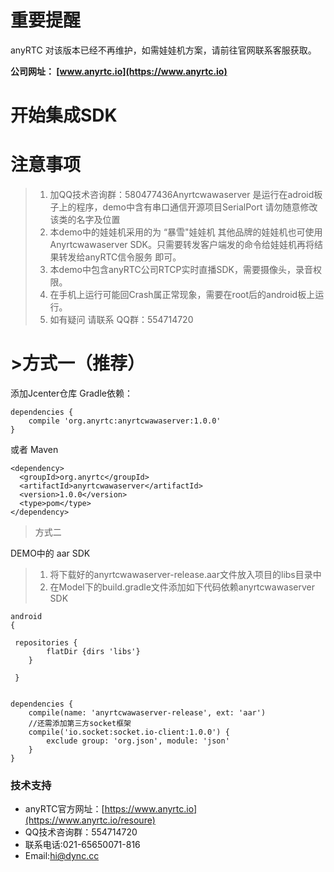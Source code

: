 
# 重要提醒
anyRTC 对该版本已经不再维护，如需娃娃机方案，请前往官网联系客服获取。

**公司网址： [www.anyrtc.io](https://www.anyrtc.io)**

# 开始集成SDK

# 注意事项

>1. 加QQ技术咨询群：580477436Anyrtcwawaserver 是运行在adroid板子上的程序，demo中含有串口通信开源项目SerialPort 请勿随意修改该类的名字及位置
>2. 本demo中的娃娃机采用的为 “暴雪"娃娃机  其他品牌的娃娃机也可使用Anyrtcwawaserver SDK。只需要转发客户端发的命令给娃娃机再将结果转发给anyRTC信令服务
即可。
>3. 本demo中包含anyRTC公司RTCP实时直播SDK，需要摄像头，录音权限。
>4. 在手机上运行可能回Crash属正常现象，需要在root后的android板上运行。
>5. 如有疑问 请联系 QQ群：554714720




# >方式一（推荐）

添加Jcenter仓库 Gradle依赖：

```
dependencies {
    compile 'org.anyrtc:anyrtcwawaserver:1.0.0'
}
```

或者 Maven
```
<dependency>
  <groupId>org.anyrtc</groupId>
  <artifactId>anyrtcwawaserver</artifactId>
  <version>1.0.0</version>
  <type>pom</type>
</dependency>
```

>方式二

 DEMO中的 aar SDK

>1. 将下载好的anyrtcwawaserver-release.aar文件放入项目的libs目录中
>2. 在Model下的build.gradle文件添加如下代码依赖anyrtcwawaserver SDK

```
android
{

 repositories {
        flatDir {dirs 'libs'}
    }
    
 }
    
```
```
dependencies {
    compile(name: 'anyrtcwawaserver-release', ext: 'aar')
    //还需添加第三方socket框架
    compile('io.socket:socket.io-client:1.0.0') {
        exclude group: 'org.json', module: 'json'
    }
}
```

### 技术支持
- anyRTC官方网址：[https://www.anyrtc.io](https://www.anyrtc.io/resoure)
- QQ技术咨询群：554714720
- 联系电话:021-65650071-816
- Email:hi@dync.cc
